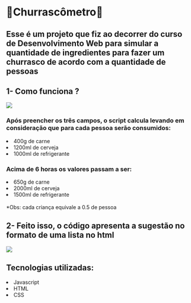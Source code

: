 <h1>🍖Churrascômetro🍖</h1>
    <h2>Esse é um projeto que fiz ao decorrer do curso de Desenvolvimento Web para 
        simular a quantidade de ingredientes para
        fazer um churrasco de acordo com a quantidade
        de pessoas</h2>
        

<h2>1- Como funciona ?</h2>
<img src='https://user-images.githubusercontent.com/81205077/125119372-61de3b80-e0c7-11eb-9291-cfbc2ba45621.png'>
<h3>Após preencher os três campos, o script calcula levando em
        consideração que para cada pessoa serão consumidos:</h3>
<li> 400g de carne</li>
<li> 1200ml de cerveja</li>
<li> 1000ml de refrigerante</li>
<h3>Acima de 6 horas os valores passam a ser:</h3>
<li> 650g de carne</li>
<li> 2000ml de cerveja</li>
<li> 1500ml de refrigerante</li>
<br>
*Obs: cada criança equivale a 0.5 de pessoa

<h2>2- Feito isso, o código apresenta a sugestão no formato de uma lista no html</h2>
<img src='https://user-images.githubusercontent.com/81205077/125119496-8cc88f80-e0c7-11eb-9965-eae038e80c8e.png'>

<h2>Tecnologias utilizadas:</h2>
    <li>Javascript</li>
    <li>HTML</li>
    <li>CSS</li>
